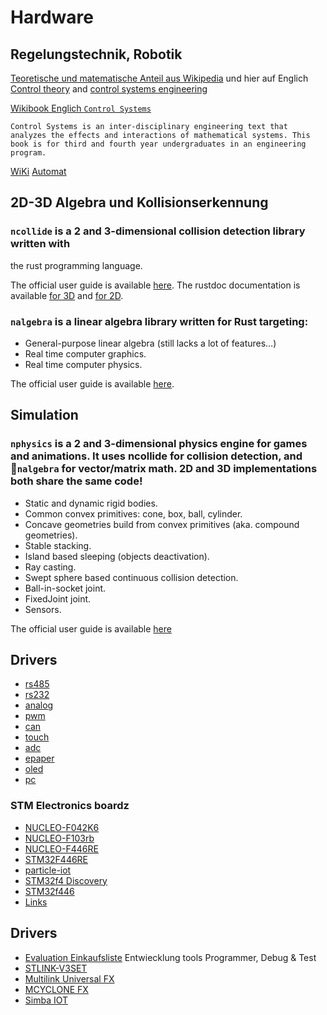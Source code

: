 # Hardware

## Regelungstechnik, Robotik

[Teoretische und matematische Anteil aus Wikipedia](https://de.wikipedia.org/wiki/Kontrolltheorie) und hier auf Englich [Control theory](https://en.wikipedia.org/wiki/Control_theory) and [control systems engineering](https://en.wikipedia.org/wiki/Control_engineering)

[Wikibook Englich `Control Systems`](https://en.wikibooks.org/wiki/Control_Systems)

`Control Systems is an inter-disciplinary engineering text that analyzes the effects and interactions of mathematical systems. This book is for third and fourth year undergraduates in an engineering program.`

[WiKi](https://de.wikipedia.org/wiki/Regler)
[Automat](https://de.wikipedia.org/wiki/Automat_(Informatik))


## 2D-3D Algebra und Kollisionserkennung

### `ncollide` is a 2 and 3-dimensional collision detection library written with
the rust programming language.

The official user guide is available [here](http://ncollide.org).
The rustdoc documentation is available [for 3D](http://ncollide.org/rustdoc/ncollide3d) and [for 2D](http://ncollide.org/rustdoc/ncollide3d).

### `nalgebra` is a linear algebra library written for Rust targeting:

- General-purpose linear algebra (still lacks a lot of features…)
- Real time computer graphics.
- Real time computer physics.

The official user guide is available [here](http://ncollide.org).

## Simulation

### `nphysics` is a 2 and 3-dimensional physics engine for games and animations. It uses ncollide for collision detection, and `nalgebra` for vector/matrix math. 2D and 3D implementations both share the same code!

- Static and dynamic rigid bodies.
- Common convex primitives: cone, box, ball, cylinder.
- Concave geometries build from convex primitives (aka. compound geometries).
- Stable stacking.
- Island based sleeping (objects deactivation).
- Ray casting.
- Swept sphere based continuous collision detection.
- Ball-in-socket joint.
- FixedJoint joint.
- Sensors.

The official user guide is available [here](http://nphysics.org")

## Drivers

- [rs485](rs485.md)
- [rs232](rs242.md)
- [analog](adc.md)
- [pwm](pwm.md)
- [can](can.md)
- [touch](touch.md)
- [adc](adc.md)
- [epaper](epaper.md)
- [oled](oled.md)
- [pc](pc.md)

### STM Electronics boardz

- [NUCLEO-F042K6](nucleo-f042k6.md)
- [NUCLEO-F103rb](nucleo-f103rb.md)
- [NUCLEO-F446RE](nucleo-f446re.md)
- [STM32F446RE](stm32f446re.md)
- [particle-iot](https://github.com/particle-iot)
- [STM32f4 Discovery](stm32f4discovery.md)
- [STM32f446](stm32f446re.md)
- [Links](links.md)


## Drivers



- [Evaluation Einkaufsliste](https://de.rs-online.com/web/cart/partsList.html?method=displayPartsListDetails&partsListId=157558192) Entwiecklung tools Programmer, Debug & Test
- [STLINK-V3SET](https://www.st.com/content/st_com/en/products/development-tools/hardware-development-tools/development-tool-hardware-for-mcus/debug-hardware-for-mcus/debug-hardware-for-stm32-mcus/stlink-v3set.html)
- [Multilink Universal FX](https://www.st.com/content/st_com/en/products/development-tools/hardware-development-tools/development-tool-hardware-for-mcus/debug-hardware-for-mcus/debug-hardware-for-stm32-mcus/multilink-universal-fx.html)
- [MCYCLONE FX](https://www.st.com/content/st_com/en/products/development-tools/hardware-development-tools/development-tool-hardware-for-mcus/programming-hardware-for-mcus/programming-hardware-for-stm32-mcus/cyclone-fx.html)
- [Simba IOT](https://www.sensiedge.com/product-page/simba-dkl)